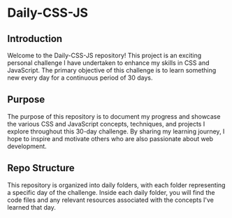 # Daily-CSS-JS

## Introduction
Welcome to the Daily-CSS-JS repository! This project is an exciting personal challenge I have undertaken to enhance my skills in CSS and JavaScript. The primary objective of this challenge is to learn something new every day for a continuous period of 30 days.

## Purpose
The purpose of this repository is to document my progress and showcase the various CSS and JavaScript concepts, techniques, and projects I explore throughout this 30-day challenge. By sharing my learning journey, I hope to inspire and motivate others who are also passionate about web development.

## Repo Structure
This repository is organized into daily folders, with each folder representing a specific day of the challenge. Inside each daily folder, you will find the code files and any relevant resources associated with the concepts I've learned that day.


